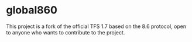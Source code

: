 # global860
This project is a fork of the official TFS 1.7 based on the 8.6 protocol, open to anyone who wants to contribute to the project.
